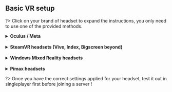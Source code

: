 ## Basic VR setup

?> Click on your brand of headset to expand the instructions, you only need to use one of the provided methods.

<details>
  <summary style="cursor: pointer"><b>Oculus / Meta</b></summary>

### A. Native Oculus implementation (easiest method):  
1. First make sure that you have successfully set up Quest link or Air link and that the headset is connected to your PC - [Tutorial how to do so](https://www.meta.com/help/quest/articles/headsets-and-accessories/oculus-link/connect-with-air-link/)  
   1.1. If youre using an Oculus Rift (S) then you simply need to have the headset connected and showing in the oculus app.  
2. In the Oculus App, <ins>Settings > General</ins> enable "Unknown sources" and next to the "OpenXR Runtime" press "Set Oculus as active" (If its greyed out then you don't need to press it)  
3. In Content Manager go to <ins>Settings > Assetto Corsa > Video</ins> and set "Rendering Mode" to "Oculus Rift", this does not require SteamVR.  

### B. Using Virtual Desktop and OpenComposite (Can give better results however costs money):
1. Purchase Virtual Desktop on the Oculus / Meta store (do not buy it on steam itself)
2. Follow the instructions provided in Virtual Desktop to connect your headset to your PC (Quest / Air Link is not required).   
3. Open the Virtual Desktop Streamer application, and under settings, select VirtualDesktopXR (VDXR) as the OpenXR runtime.
4. Set up OpenComposite, [instructions here](/opencomposite-openxr-toolkit?id=to-install-opencomposite)
5. In Content Manager go to <ins>Settings > Assetto Corsa > Video</ins> and set "Rendering Mode" to "OpenVR"  

Using this method you can also look into the [OpenXR Toolkit](/opencomposite-openxr-toolkit?id=_72-openxr-toolkit)

### C. Using SteamVR (Generally not recommended):
1. First make sure that you have successfully set up Quest link or Air link and that the headset is connected to your PC - [Tutorial how to do so](https://www.meta.com/help/quest/articles/headsets-and-accessories/oculus-link/connect-with-air-link/)  
   1.1. If youre using an Oculus Rift (S) then you simply need to have the headset connected and showing in the oculus app.  
3. Install and set up SteamVR from Steam  
4. In Content Manager go to <ins>Settings > Assetto Corsa > Video</ins> and set "Rendering Mode" to "OpenVR"

### Oculus / Meta additional notes and troubleshooting  

- Game lagging when using the headset wirelessly: Your router might not be able to handle the high amount of bandwidth required for a smooth experience, this will generally show as high network latency. Try to lower the bitrate in the [Oculus Debug Tool](https://smartglasseshub.com/oculus-debug-tool/) or set it to 0 for auto bitrate.  
- USB-C, Make sure your headset runs USB 3 and not USB 2, if it keeps connecting via USB 2 even with a new cable and using a USB 3 port, reset your headset to factory defaults which will fix the issue.
- using USB-C set the bitrate to 500mbps or higher in the Oculus Debug Tool. More info about the [Oculus Debug Tool here](https://smartglasseshub.com/oculus-debug-tool/).  

</details>
<br>

<details>
  <summary style="cursor: pointer"><b>SteamVR headsets (Vive, Index, Bigscreen beyond)</b></summary>



### A. Using SteamVR:  
1. Make sure your headset is connected to your PC
2. Install and set up SteamVR from Steam  
3. In Content Manager go to <ins>Settings > Assetto Corsa > Video</ins> and change "Rendering Mode" to "OpenVR"
</details>
<br>

<details>
  <summary style="cursor: pointer"><b>Windows Mixed Reality headsets</b></summary>
  


### A. Using OpenComposite (Highly recommended): 
1. Make sure your headset is connected to your PC  
2. Install and set up Windows Mixed Reality from the Microsoft Store
3. Install and set up OpenXR Tools for Windows Mixed Reality from the Microsoft Store  
   3.1. If you see a button that says "Set as active runtime" - press it.  
5. Set up OpenComposite, [instructions here](/opencomposite-openxr-toolkit?id=to-install-opencomposite)  
6. In Content Manager go to <ins>Settings > Assetto Corsa > Video</ins> and change "Rendering Mode" to "OpenVR"  

Using this method you can also look into the [OpenXR Toolkit](/opencomposite-openxr-toolkit?id=_72-openxr-toolkit)

### B. Using SteamVR:
1. Make sure your headset is connected to your PC  
2. Install and set up Windows Mixed Reality from the Microsoft Store  
3. Install and set up SteamVR from Steam  
4. Install Windows Mixed Reality for SteamVR from Steam  
5. In Content Manager go to <ins>Settings > Assetto Corsa > Video</ins> and change "Rendering Mode" to "OpenVR"  
</details>
<br>

<details>
  <summary style="cursor: pointer"><b>Pimax headsets</b></summary>

### A. Using OpenComposite (Highly recommended): 
1. Make sure your headset is connected to your PC  
2. Install and set up Pimax Play, [link here](https://pimax.com/pages/downloads-manuals)  
3. Set the OpenXR Runtime to Pimax OpenXR in Pimax Play, [instructions here](https://pimax.com/blogs/blogs/how-to-use-pimax-openxr)  
5. Set up OpenComposite, [instructions here](/opencomposite-openxr-toolkit?id=to-install-opencomposite)
6. In Content Manager go to <ins>Settings > Assetto Corsa > Video</ins> and change "Rendering Mode" to "OpenVR"  

Using this method you can also look into the [instructions here](/opencomposite-openxr-toolkit?id=to-install-opencomposite)

### B. Using SteamVR:
1. Make sure your headset is connected to your PC
2. Install and set up Pimax Play, [Link here](https://pimax.com/pages/downloads-manuals)
3. Install and set up SteamVR from Steam  
4. In Content Manager go to <ins>Settings > Assetto Corsa > Video</ins> and change "Rendering Mode" to "OpenVR"
</details>

?> Once you have the correct settings applied for your headset, test it out in singleplayer first before joining a server !
